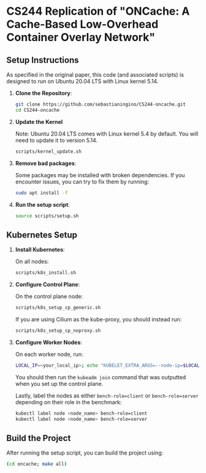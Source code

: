 # CS244 Replication of "ONCache: A Cache-Based Low-Overhead Container Overlay Network"

## Setup Instructions

As specified in the original paper, this code (and associated scripts) is designed to run on Ubuntu 20.04 LTS with Linux kernel 5.14.

1. **Clone the Repository**:

   ```bash
   git clone https://github.com/sebastianingino/CS244-oncache.git
   cd CS244-oncache
   ```

2. **Update the Kernel**

   Note: Ubuntu 20.04 LTS comes with Linux kernel 5.4 by default. You will need to update it to version 5.14.

   ```bash
   scripts/kernel_update.sh
   ```

3. **Remove bad packages**:

   Some packages may be installed with broken dependencies. If you encounter issues, you can try to fix them by running:

   ```bash
   sudo apt install -f
   ```

4. **Run the setup script**:

   ```bash
   source scripts/setup.sh
   ```

## Kubernetes Setup

1. **Install Kubernetes**:

   On all nodes:

   ```bash
   scripts/k8s_install.sh
   ```

2. **Configure Control Plane**:

   On the control plane node:

   ```bash
   scripts/k8s_setup_cp_generic.sh
   ```

   If you are using Cilium as the kube-proxy, you should instead run:

   ```bash
   scripts/k8s_setup_cp_noproxy.sh
   ```

3. **Configure Worker Nodes**:

   On each worker node, run:

   ```bash
   LOCAL_IP=<your_local_ip>; echo "KUBELET_EXTRA_ARGS=--node-ip=$LOCAL_IP" | sudo tee /etc/default/kubelet
   ```

   You should then run the `kubeadm join` command that was outputted when you set up the control plane.

   Lastly, label the nodes as either `bench-role=client` or `bench-role=server` depending on their role in the benchmark:

   ```bash
   kubectl label node <node_name> bench-role=client
   kubectl label node <node_name> bench-role=server
   ```

## Build the Project

After running the setup script, you can build the project using:

```bash
(cd oncache; make all)
```
